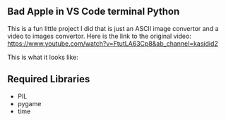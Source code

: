 ## Bad Apple in VS Code terminal Python
This is a fun little project I did that is just an ASCII image convertor and a video to images convertor.
Here is the link to the original video: https://www.youtube.com/watch?v=FtutLA63Cp8&ab_channel=kasidid2

This is what it looks like:



## Required Libraries
* PIL
* pygame
* time

